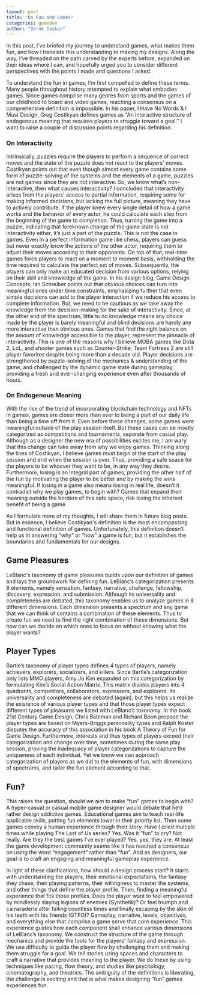 ```yaml
---
layout: post
title: "On Fun and Games"
categories: gamedev
author: "Doruk Coşkun"
---
```


In this post, I’ve briefed my journey to understand games, what makes them fun, and how I translate this understanding to making my designs. Along the way, I’ve threaded on the path carved by the experts before, expanded on their ideas where I can, and hopefully urged you to consider different perspectives with the points I made and questions I asked.

To understand the fun in games, I’m first compelled to define these terms. Many people throughout history attempted to explain what embodies games. Since games comprise many genres from sports and the games of our childhood to board and video games, reaching a consensus on a comprehensive definition is impossible. In his paper, I Have No Words & I Must Design, Greg Costikyan defines games as “An interactive structure of endogenous meaning that requires players to struggle toward a goal.” I want to raise a couple of discussion points regarding his definition.

### On Interactivity

Intrinsically, puzzles require the players to perform a sequence of correct moves and the state of the puzzle does not react to the players' moves. Costikyan points out that even though almost every game contains some form of puzzle-solving of the systems and the elements of a game, puzzles are not games since they are not interactive. So, we know what’s non-interactive, then what causes interactivity? I concluded that interactivity arises from the players' access to partial information, requiring some for making informed decisions, but lacking the full picture, meaning they have to actively contribute. If the player knew every single detail of how a game works and the behavior of every actor, he could calculate each step from the beginning of the game to completion.  Thus, turning the game into a puzzle, indicating that foreknown change of the game state is not interactivity either, it’s just a part of the puzzle. This is not the case in games. Even in a perfect information game like chess, players can guess but never exactly know the actions of the other actor, requiring them to adjust their moves according to their opponents. On top of that, real-time games force players to react on a moment to moment basis, withholding the time required to calculate the perfect set of moves. Subsequently, the players can only make an educated decision from various options, relying on their skill and knowledge of the game. In his design blog, Game Design Concepts, Ian Schreiber points out that obvious choices can turn into meaningful ones under time constraints, emphasizing further that even simple decisions can add to the player interaction if we reduce his access to complete information. But, we need to be cautious as we take away the knowledge from the decision-making for the sake of interactivity. Since, at the other end of the spectrum, little to no knowledge means any choice made by the player is barely meaningful and blind decisions are hardly any more interactive than obvious ones. Games that find the right balance on the amount of knowledge accessible to the player, represent the pinnacle of interactivity. This is one of the reasons why I believe MOBA games like Dota 2, LoL, and shooter games such as Counter-Strike, Team Fortress 2 are still player favorites despite being more than a decade old. Player decisions are strengthened by puzzle-solving of the mechanics & understanding of the game, and challenged by the dynamic game state during gameplay, providing a fresh and ever-changing experience even after thousands of hours.

### On Endogenous Meaning

With the rise of the trend of incorporating blockchain technology and NFTs in games, games are closer more than ever to being a part of our daily life than being a time off from it. Even before these changes, some games were meaningful outside of the play session itself. But these cases can be mostly categorized as competitions and tournaments, separate from casual play. Although as a designer the new era of possibilities excites me, I am wary that this change can take away from why we enjoy games. Thinking along the lines of Costikyan, I believe games must begin at the start of the play session and end when the session is over. Thus, providing a safe space for the players to be whoever they want to be, in any way they desire. Furthermore, losing is an  integral part of games, providing the other half of the fun by motivating the player to be better and by making the wins meaningful. If losing in a game also means losing in real life, doesn’t it contradict why we play games, to begin with? Games that expand their meaning outside the borders of this safe space, risk losing the inherent benefit of being a game.

As I formulate more of my thoughts, I will share them in future blog posts. But in essence, I believe Costikyan's definition is the most encompassing and functional definition of games. Unfortunately, this definition doesn’t help us in answering “why” or “how” a game is fun, but it establishes the boundaries and fundamentals for our designs.

## Game Pleasures

LeBlanc's taxonomy of game pleasures builds upon our definition of games and lays the groundwork for defining fun. LeBlanc’s categorization presents 8 elements, namely sensation, fantasy, narrative, challenge, fellowship, discovery, expression, and submission. Although its universality and completeness are debated, this taxonomy enables us to analyze games in 8 different dimensions. Each dimension presents a spectrum and any game that we can think of contains a combination of these elements. Thus to create fun we need to find the right combination of these dimensions. But how can we decide on which ones to focus on without knowing what the player wants?	

## Player Types

Bartle’s taxonomy of player types defines 4 types of players, namely achievers, explorers, socializers, and killers. Since Bartle’s categorization only lists MMO players, Amy Jo Kim expanded on this categorization by formulating Kim’s Social Action Matrix. This matrix divides players into 4 quadrants, competitors, collaborators, expressers, and explorers. Its universality and completeness are debated (again), but this helps us realize the existence of various player types and that those player types expect different types of pleasures we listed with LeBlanc’s taxonomy. In the book 21st Century Game Design, Chris Bateman and Richard Boon propose the player types are based on Myers-Briggs personality types and Ralph Koster disputes the accuracy of this association in his book A Theory of Fun for Game Design. Furthermore, interests and thus types of players exceed their categorization and change over time, sometimes during the same play session, proving the inadequacy of player categorizations to capture the uniqueness of each individual. Yet we know we can approach categorization of players as we did to the elements of fun, with dimensions of spectrums, and tailor the fun element according to that.

## Fun?

This raises the question, should we aim to make “fun” games to begin with? A hyper-casual or casual mobile game designer would debate that he’d rather design addictive games. Educational games aim to teach real-life applicable skills, putting fun elements lower in their priority list. Then some games convey a human experience through their story. Have I cried multiple times while playing The Last of Us series? Yes. Was it “fun” to cry? Not really. Are they the best games I’ve ever played? Yes, yes, they are. At least the game development community seems like it has reached a consensus on using the word “engagement” rather than “fun”. And as designers, our goal is to craft an engaging and meaningful gameplay experience.	

In light of these clarifications, how should a design process start? It starts with understanding the players, their emotional expectations, the fantasy they chase, their playing patterns, their willingness to master the systems, and other things that define the player profile. Then, finding a meaningful experience that fits those profiles. Does the player want to feel empowered by mindlessly slaying legions of enemies (Synthetik)? Or feel triumph and camaraderie after failing countless times and finally escaping by the skin of his teeth with his friends (GTFO)? Gameplay, narrative, levels, objectives, and everything else that comprise a game serve that core experience. This experience guides how each component shall enhance various dimensions of LeBlanc’s taxonomy. We construct the structure of the game through mechanics and provide the tools for the players' fantasy and expression. We use difficulty to guide the player flow by challenging them and making them struggle for a goal. We tell stories using spaces and characters to craft a narrative that provides meaning to the player. We do these by using techniques like pacing, flow theory, and studies like psychology, cinematography, and theatrics. The ambiguity of the definitions is liberating, the challenge is exciting and that is what makes designing “fun” games experiences fun.

